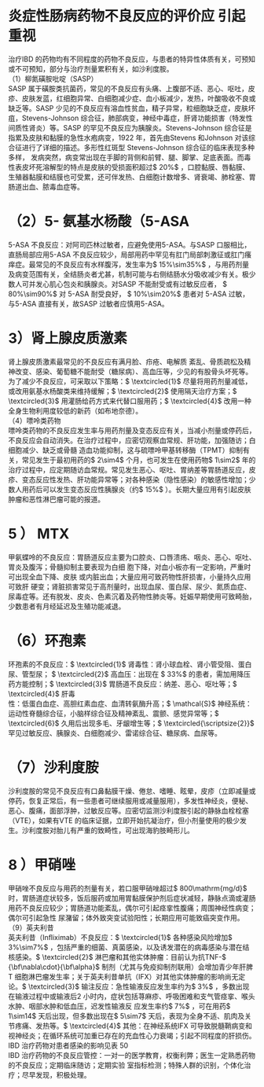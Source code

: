 # 炎症性肠病药物不良反应的评价应 引起重视  
治疗IBD 的药物均有不同程度的药物不良反应，与患者的特异性体质有关，可预知或不可预知，部分与治疗剂量累积有关，如沙利度胺。  
（1）柳氮磺胺吡啶（SASP）  
SASP 属于磺胺类抗菌药，常见的不良反应有头痛、上腹部不适、恶心、呕吐，皮疹、皮肤发蓝，红细胞异常、白细胞减少症、血小板减少，发热，叶酸吸收不良或缺乏等。SASP 少见的不良反应有溶血性贫血，精子异常，粒细胞缺乏症，皮肤坏疽，Stevens-Johnson 综合征，肺部病变，神经中毒症，肝肾功能损害（特发性间质性肾炎）等。SASP 的罕见不良反应为胰腺炎。Stevens-Johnson 综合征是指累及皮肤和黏膜的急性水疱病变，1922 年，首先由Stevens 和Johnson 对该综合征进行了详细的描述。多形性红斑型 Stevens-Johnson  综合征的临床表现多种多样， 发病突然，病变常出现在手脚的背侧和前臂、腿、脚掌、足底表面。而毒性表皮坏死溶解型的特点是皮肤的受损面积超过$ 20\%$ ，口腔黏膜、唇黏膜、生殖器黏膜和结膜也可受累，还可伴发热、白细胞计数增多、肾衰竭、肺栓塞、胃肠道出血、脓毒血症等。  
# （2）5- 氨基水杨酸（5-ASA  
5-ASA 不良反应：对阿司匹林过敏者，应避免使用5-ASA。与SASP 口服相比，直肠局部应用5-ASA 不良反应较少，局部用药中罕见有肛门局部刺激征或肛门瘙痒症。最常见的不良反应有水样腹泻，发生率为$ 15\%\sim35\%$ ，与用药剂量及病变范围有关，全结肠炎者尤甚，机制可能与右侧结肠水分吸收减少有关。极少数人可并发心肌心包炎和胰腺炎。对SASP 不能耐受或有过敏反应者， $ 80\%\sim90\%$   对 5-ASA  耐受良好， $ 10\%\sim20\%$   患者对 5-ASA 过敏，与5-ASA 直接有关，故SASP 过敏者应慎用5-ASA。  
# 3）肾上腺皮质激素  
肾上腺皮质激素最常见的不良反应有满月脸、疖疮、电解质 紊乱、骨质疏松及精神改变、感染、葡萄糖不能耐受（糖尿病）、高血压等，少见的有股骨头坏死等。为了减少不良反应，可采取以下策略：$ \textcircled{1}$    尽量将用药剂量减低，或改用氨基水杨酸类来维持缓解；$ \textcircled{2}$    使用隔天治疗方案；$ \textcircled{3}$    用灌肠给药方式来代替口服用药；$ \textcircled{4}$    改用一种全身生物利用度较低的新药（如布地奈德）。  
（4）嘌呤类药物  
嘌呤类药物的不良反应发生率与用药剂量及变态反应有关，当减小剂量或停药后，不良反应会自动消失。在治疗过程中，应密切观察血常规、肝功能，加强随访；白细胞减少、缺乏或骨髓 造血功能抑制，这与硫嘌呤甲基转移酶（TPMT）抑制有关，常见发生于最初用药的$ 2\sim4$  个月，也可发生在使用药物$ 1\sim2$  年的治疗过程中，应定期随访血常规。常见发生恶心、呕吐、胃纳差等胃肠道反应，皮疹、变态反应性发热、肝功能异常等；对各种感染（隐性感染）的敏感性增加；少数人用药后可以发生变态反应性胰腺炎（约$ 15\%$ ）。长期大量应用有引起皮肤肿瘤和恶性淋巴瘤可能的报道。  
# 5 ） MTX  
甲氨蝶呤的不良反应：胃肠道反应主要为口腔炎、口唇溃疡、咽炎、恶心、呕吐、胃炎及腹泻；骨髓抑制主要表现为白细 胞下降，对血小板亦有一定影响，严重时可出现全血下降、皮肤 或内脏出血；大量应用可致药物性肝损害，小量持久应用可致肝 硬变；肾脏损害常见于高剂量时，出现血尿、蛋白尿、尿少、氮质血症、尿毒症等。还有脱发、皮炎、色素沉着及药物性肺炎等。妊娠早期使用可致畸胎，少数患者有月经延迟及生殖功能减退。  
# （6）环孢素  
环孢素的不良反应：$ \textcircled{1}$    肾毒性：肾小球血栓、肾小管受阻、蛋白尿、管型尿； $ \textcircled{2}$     高血压：出现在 $ 33\%$   的患者，需加用降压 药方能控制；$ \textcircled{3}$    胃肠道不良反应：纳差、恶心、呕吐等；$ \textcircled{4}$    肝毒  
性：低蛋白血症、高胆红素血症、血清转氨酶升高；$ \mathcal{S}$    神经系统：运动性脊髓综合征，小脑样综合征及精神紊乱、震颤、感觉异常等；$ \textcircled{6}$    久用后出现多毛、牙龈增生等；$ \textcircled{\scriptsize{2}}$    罕见过敏反应、胰腺炎、白细胞减少、雷诺综合征、糖尿病、血尿等。  
# （7）沙利度胺  
沙利度胺的常见不良反应有口鼻黏膜干燥、倦怠、嗜睡、眩晕，皮疹（立即减量或停药，恢复正常后，有一些患者可继续服用或减量服用），多发性神经炎，便秘、恶心、腹痛，面部浮肿，过敏反应等。应密切监测沙利度胺引起的静脉血栓栓塞（VTE），如果有VTE 的临床证据，立即开始抗凝治疗，但小剂量使用的极少发生。沙利度胺对胎儿有严重的致畸性，可出现海豹肢畸形儿。  
# 8 ）甲硝唑  
甲硝唑不良反应与用药的剂量有关，若口服甲硝唑超过$ 800\mathrm{mg/d}$     时，胃肠道症状较多，饭后服药或加用胃黏膜保护剂后症状减轻，静脉点滴或灌肠用药不良反应较少；胃肠道功能紊乱，偶尔可引起痉挛性腹痛；周围神经性病变；偶尔可引起急性 尿潴留；体外致突变试验阳性；长期应用可能致癌突变作用。  
（9）英夫利昔  
英夫利昔（Inﬂiximab）不良反应：$ \textcircled{1}$    各种感染风险增加$ 3\%\sim7\%$ ，包括严重的细菌、真菌感染，以及诱发潜在的病毒感染与潜在结核感染。$ \textcircled{2}$    淋巴瘤和其他实体肿瘤：目前认为抗TNF-$ {\bf\nabla\cdot}{\bf\alpha}$     制剂（尤其与免疫抑制剂联用）会增加青少年肝脾T 细胞淋巴瘤发生率；关于英夫利昔单抗（IFX）对其他实体肿瘤的影响尚无定论。$ \textcircled{3}$    输注反应：急性输液反应发生率约为$ 3\%$ ，多数出现在输液过程中或输液后2 小时内，症状包括荨麻疹、呼吸困难和支气管痉挛、喉头水肿、咽部水肿和低血压，迟发性输液反 应发生率约$ 7\%$ ，可在用药$ 1\sim14$  天后出现，但多数出现在$ 5\sim7$ 天后，表现为全身不适、肌肉及关节疼痛、发热等。$ \textcircled{4}$    其他：在神经系统IFX 可导致脱髓鞘病变和视神经炎；在循环系统可加重已存在的充血性心力衰竭；引起不同程度的肝损伤。  
IBD  治疗药物对患者感染的影响见表 50  
IBD 治疗药物的不良反应管控：一对一的医学教育，权衡利弊；医生一定熟悉药物的不良反应；定期临床随访；定期实验 室指标检测；特殊人群的识别，个体化治疗；尽早发现，积极处理。  
